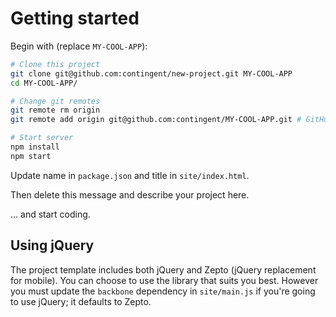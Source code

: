 Getting started
===============

Begin with (replace `MY-COOL-APP`):

```bash
# Clone this project
git clone git@github.com:contingent/new-project.git MY-COOL-APP
cd MY-COOL-APP/

# Change git remotes
git remote rm origin
git remote add origin git@github.com:contingent/MY-COOL-APP.git # GitHub project name

# Start server
npm install
npm start
```

Update name in `package.json` and title in `site/index.html`.

Then delete this message and describe your project here.

... and start coding.


Using jQuery
------------

The project template includes both jQuery and Zepto (jQuery replacement for mobile). You can choose to use the library that suits you best. However you must update the `backbone` dependency in `site/main.js` if you're going to use jQuery; it defaults to Zepto.
